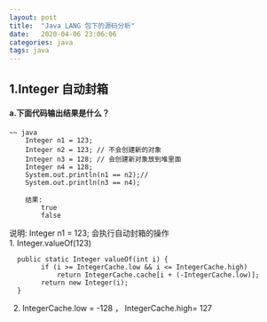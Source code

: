 ```yaml
---
layout: post
title:  "Java LANG 包下的源码分析"
date:   2020-04-06 23:06:06
categories: java
tags: java
---
```


## 1.Integer 自动封箱

#### a.下面代码输出结果是什么？
	~~ java
	    Integer n1 = 123;
        Integer n2 = 123; // 不会创建新的对象 
        Integer n3 = 128; // 会创建新对象放到堆里面
        Integer n4 = 128; 
        System.out.println(n1 == n2);//
        System.out.println(n3 == n4);
        
        结果:
        	true 
        	false
        	
  说明:     Integer n1 = 123; 会执行自动封箱的操作  
  	1. Integer.valueOf(123)
  	 
	  public static Integer valueOf(int i) {
	        if (i >= IntegerCache.low && i <= IntegerCache.high)
	            return IntegerCache.cache[i + (-IntegerCache.low)];
	        return new Integer(i);
	  }
	  
   2. IntegerCache.low = -128  ， IntegerCache.high= 127
   
   